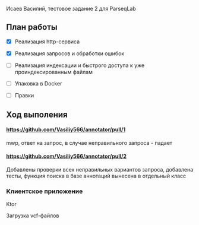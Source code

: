 Исаев Василий, тестовое задание 2 для ParseqLab

## План работы
- [x] Реализация http-сервиса
- [x] Реализация запросов и обработки ошибок
- [ ] Реализация индексации и быстрого доступа к уже проиндексированным файлам
- [ ] Упаковка в Docker 
- [ ] Правки


## Ход выполения

#### https://github.com/Vasiliy566/annotator/pull/1 
 mwp, ответ на запрос, в случае неправильного запроса - падает
#### https://github.com/Vasiliy566/annotator/pull/2
 Добавлены проверки всех неправильных вариантов запроса, добавлена тесты, функция поиска в базе аннотаций вынесена в отдельный класс
	
### Клиентское приложение
   Ktor
    
   Загрузка vcf-файлов



